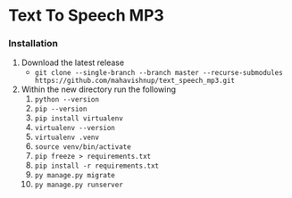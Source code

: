 # Text To Speech MP3

### Installation

1. Download the latest release
    - `git clone --single-branch --branch master --recurse-submodules https://github.com/mahavishnup/text_speech_mp3.git`
2. Within the new directory run the following
    1. `python --version`
    2. `pip --version`
    3. `pip install virtualenv`
    4. `virtualenv --version`
    5. `virtualenv .venv`
    6. `source venv/bin/activate`
    7. `pip freeze > requirements.txt`
    8. `pip install -r requirements.txt`
    9. `py manage.py migrate`
    10. `py manage.py runserver`